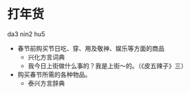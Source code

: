 # 打年货
da3 nin2 hu5
+ 春节前购买节日吃、穿、用及敬神、娱乐等方面的商品
  * 兴化方言词典
  - 我今日上街做什么事的？我是上街～的。（《皮五辣子》三）
+ 购买春节所需的各种物品。
  * 泰兴方言辞典
